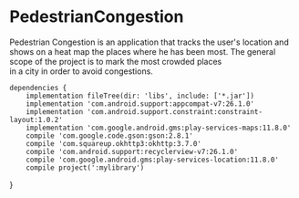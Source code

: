 # PedestrianCongestion	
Pedestrian Congestion is an application that tracks the user's location and shows on a heat map the	
places where he has been most. The general scope of the project is to mark the most crowded places 	
in a city in order to avoid congestions.	

	dependencies {
	    implementation fileTree(dir: 'libs', include: ['*.jar'])
   	 	implementation 'com.android.support:appcompat-v7:26.1.0'
 		implementation 'com.android.support.constraint:constraint-layout:1.0.2'
  	  	implementation 'com.google.android.gms:play-services-maps:11.8.0'
    	compile 'com.google.code.gson:gson:2.8.1'
    	compile 'com.squareup.okhttp3:okhttp:3.7.0'
    	compile 'com.android.support:recyclerview-v7:26.1.0'
    	compile 'com.google.android.gms:play-services-location:11.8.0'
    	compile project(':mylibrary')


}
